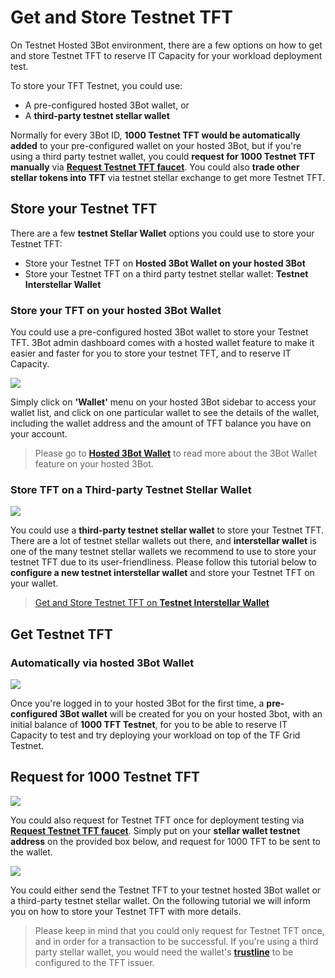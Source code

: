 # Get and Store Testnet TFT 

On Testnet Hosted 3Bot environment, there are a few options on how to get and store Testnet TFT to reserve IT Capacity for your workload deployment test.  

To store your TFT Testnet, you could use:
- A pre-configured hosted 3Bot wallet, or 
- A __third-party testnet stellar wallet__

 Normally for every 3Bot ID, __1000 Testnet TFT would be automatically added__ to your pre-configured wallet on your hosted 3Bot, but if you're using a third party testnet wallet, you could __request for 1000 Testnet TFT manually__ via [__Request Testnet TFT faucet__](https://gettft.testnet.grid.tf). You could also __trade other stellar tokens into TFT__ via testnet stellar exchange to get more Testnet TFT.


## Store your Testnet TFT

There are a few __testnet Stellar Wallet__ options you could use to store your Testnet TFT:
- Store your Testnet TFT on __Hosted 3Bot Wallet on your hosted 3Bot__
- Store your Testnet TFT on a third party testnet stellar wallet: __Testnet Interstellar Wallet__


### Store your TFT on your hosted 3Bot Wallet

You could use a pre-configured hosted 3Bot wallet to store your Testnet TFT. 3Bot admin dashboard comes with a hosted wallet feature to make it easier and faster for you to store your testnet TFT, and to reserve IT Capacity. 

![](testnet_tft3.png)

Simply click on __'Wallet'__ menu on your hosted 3Bot sidebar to access your wallet list, and click on one particular wallet to see the details of the wallet, including the wallet address and the amount of TFT balance you have on your account.

> Please go to [__Hosted 3Bot Wallet__](3bot_wallet.md) to read more about the 3Bot Wallet feature on your hosted 3Bot.


### Store TFT on a Third-party Testnet Stellar Wallet

![](interstellar_start.png)

You could use a __third-party testnet stellar wallet__ to store your Testnet TFT. There are a lot of testnet stellar wallets out there, and __interstellar wallet__ is one of the many testnet stellar wallets we recommend to use to store your testnet TFT due to its user-friendliness. Please follow this tutorial below to __configure a new testnet interstellar wallet__ and store your Testnet TFT on your wallet.

> [Get and Store Testnet TFT on __Testnet Interstellar Wallet__](testnet_wallet_interstellar.md)

## Get Testnet TFT

### Automatically via hosted 3Bot Wallet

![](testnet_gettft.png)

Once you're logged in to your hosted 3Bot for the first time, a __pre-configured 3Bot wallet__ will be created for you on your hosted 3bot, with an initial balance of __1000 TFT Testnet__, for you to be able to reserve IT Capacity to test and try deploying your workload on top of the TF Grid Testnet.

## Request for 1000 Testnet TFT 

![](testnet_tft.png)

You could also request for Testnet TFT once for deployment testing via [__Request Testnet TFT faucet__](https://gettft.testnet.grid.tf). Simply put on your __stellar wallet testnet address__ on the provided box below, and request for 1000 TFT to be sent to the wallet.


![](testnet_tft2.png)

You could either send the Testnet TFT to your testnet hosted 3Bot wallet or a third-party testnet stellar wallet. On the following tutorial we will inform you on how to store your Testnet TFT with more details.

> Please keep in mind that you could only request for Testnet TFT once, and in order for a transaction to be successful. If you're using a third party stellar wallet, you would need the wallet's [__trustline__](https://medium.com/stellar-community/a-guide-to-trustlines-on-stellar-8bc46091a86f) to be configured to the TFT issuer. 
